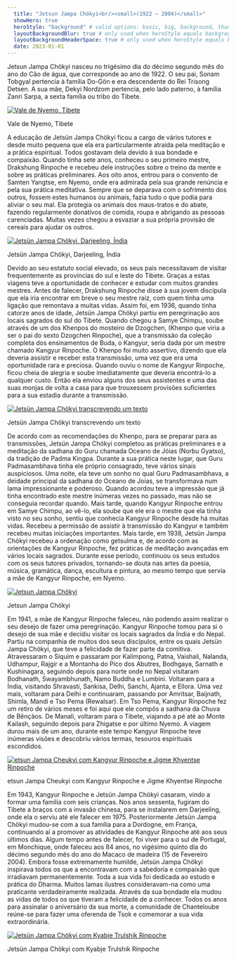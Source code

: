 ```yaml
---
  title: "Jetsun Jampa Chökyi<br/><small>(1922 – 2004)</small>"
  showHero: true
  heroStyle: "background" # valid options: basic, big, background, thumbAndBackground
  layoutBackgroundBlur: true # only used when heroStyle equals background or thumbAndBackground
  layoutBackgroundHeaderSpace: true # only used when heroStyle equals background
  date: 2023-01-01
---
```


Jetsun Jampa Chökyi nasceu no trigésimo dia do décimo segundo mês do ano do Cão de água, que corresponde ao ano de 1922. O seu pai, Sonam Tobgyal pertencia à família Do-Gön e era descendente do Rei Trisong Detsen. A sua mãe, Dekyi Nordzom pertencia, pelo lado paterno, à família Zanri Sarpa, a sexta família ou tribo do Tibete. 

[ ![Vale de Nyemo, Tibete](/images/img_amala_nyemo-150x150.jpg) ](http://www.songtsen.org/songtsen/wp-content/uploads/sites/2/2013/12/img_amala_nyemo.jpg)

Vale de Nyemo, Tibete 

A educação de Jetsün Jampa Chökyi ficou a cargo de vários tutores e desde muito pequena que ela era particularmente atraída pela meditação e a prática espiritual. Todos gostavam dela devido à sua bondade e compaixão. Quando tinha sete anos, conheceu o seu primeiro mestre, Drakshung Rinpoche e recebeu dele instruções sobre o treino da mente e sobre as práticas preliminares. Aos oito anos, entrou para o convento de Samten Yangtse, em Nyemo, onde era admirada pela sua grande renúncia e pela sua prática meditativa. Sempre que se deparava com o sofrimento dos outros, fossem estes humanos ou animais, fazia tudo o que podia para aliviar o seu mal. Ela protegia os animais dos maus-tratos e do abate, fazendo regularmente donativos de comida, roupa e abrigando as pessoas carenciadas. Muitas vezes chegou a esvaziar a sua própria provisão de cereais para ajudar os outros. 

[ ![Jetsün Jampa Chökyi, Darjeeling, Índia](/images/img_amala_portrait2-201x300.jpg) ](http://www.songtsen.org/songtsen/wp-content/uploads/sites/2/2013/12/img_amala_portrait2.jpg)

Jetsün Jampa Chökyi, Darjeeling, Índia 

Devido ao seu estatuto social elevado, os seus pais necessitavam de visitar frequentemente as províncias do sul e leste do Tibete. Graças a estas viagens teve a oportunidade de conhecer e estudar com muitos grandes mestres. Antes de falecer, Drakshung Rinpoche disse à sua jovem discípula que ela iria encontrar em breve o seu mestre raiz, com quem tinha uma ligação que remontava a muitas vidas. Assim foi, em 1936, quando tinha catorze anos de idade, Jetsün Jampa Chökyi partiu em peregrinação aos locais sagrados do sul do Tibete. Quando chegou a Samye Chimpu, soube através de um dos Khenpos do mosteiro de Dzogchen, (Khenpo que viria a ser o pai do sexto Dzogchen Rinpoche), que a transmissão da coleção completa dos ensinamentos de Buda, o Kangyur, seria dada por um mestre chamado Kangyur Rinpoche. O Khenpo foi muito assertivo, dizendo que ela deveria assistir e receber esta transmissão, uma vez que era uma oportunidade rara e preciosa. Quando ouviu o nome de Kangyur Rinpoche, ficou cheia de alegria e soube imediatamente que deveria encontrá-lo a qualquer custo. Então ela enviou alguns dos seus assistentes e uma das suas monjas de volta a casa para que trouxessem provisões suficientes para a sua estadia durante a transmissão. 

[ ![Jetsün Jampa Chökyi transcrevendo um texto](/images/img_amala_read-150x150.jpg) ](http://www.songtsen.org/songtsen/wp-content/uploads/sites/2/2013/12/img_amala_read.jpg)

Jetsün Jampa Chökyi transcrevendo um texto 

De acordo com as recomendações do Khenpo, para se preparar para as transmissões, Jetsün Jampa Chökyi completou as práticas preliminares e a meditação da sadhana do Guru chamada Oceano de Jóias (Norbu Gyatso), da tradição de Padma Kingpa. Durante a sua prática neste lugar, que Guru Padmasambhava tinha ele próprio consagrado, teve vários sinais auspiciosos. Uma noite, ela teve um sonho no qual Guru Padmasambhava, a deidade principal da sadhana do Oceano de Joias, se transformava num lama impressionante e poderoso. Quando acordou teve a impressão que já tinha encontrado este mestre inúmeras vezes no passado, mas não se conseguia recordar quando. Mais tarde, quando Kangyur Rinpoche entrou em Samye Chimpu, ao vê-lo, ela soube que ele era o mestre que ela tinha visto no seu sonho, sentiu que conhecia Kangyur Rinpoche desde há muitas vidas. Recebeu a permissão de assistir à transmissão do Kangyur e também recebeu muitas iniciações importantes. Mais tarde, em 1938, Jetsün Jampa Chökyi recebeu a ordenação como getsulma e, de acordo com as orientações de Kangyur Rinpoche, fez práticas de meditação avançadas em vários locais sagrados. Durante esse período, continuou os seus estudos com os seus tutores privados, tornando-se douta nas artes da poesia, música, gramática, dança, escultura e pintura, ao mesmo tempo que servia a mãe de Kangyur Rinpoche, em Nyemo. 

[ ![Jetsun Jampa Chökyi](/images/img_amala_portrait3-198x300.jpg) ](http://www.songtsen.org/songtsen/wp-content/uploads/sites/2/2013/12/img_amala_portrait3.jpg)

Jetsun Jampa Chökyi 

Em 1941, a mãe de Kangyur Rinpoche faleceu, não podendo assim realizar o seu desejo de fazer uma peregrinação. Kangyur Rinpoche tomou para si o desejo de sua mãe e decidiu visitar os locais sagrados da Índia e do Nepal. Partiu na companhia de muitos dos seus discípulos, entre os quais Jetsün Jampa Chökyi, que teve a felicidade de fazer parte da comitiva. Atravessaram o Siquim e passaram por Kalimpong, Patna, Vaishali, Nalanda, Udhampur, Rajgir e a Montanha do Pico dos Abutres, Bodhgaya, Sarnath e Kushinagara, seguindo depois para norte onde no Nepal visitaram Bodhanath, Swayambhunath, Namo Buddha e Lumbini. Voltaram para a Índia, visitando Shravasti, Sankisa, Delhi, Sanchi, Ajanta, e Ellora. Uma vez mais, voltaram para Delhi e continuaram, passando por Amritsar, Baijnath, Shimla, Mandi e Tso Pema (Rewalsar). Em Tso Pema, Kangyur Rinpoche fez um retiro de vários meses e foi aqui que ele compôs a sadhana da Chuva de Bênçãos. De Manali, voltaram para o Tibete, viajando a pé até ao Monte Kailash, seguindo depois para Zhigatse e por último Nyemo. A viagem durou mais de um ano, durante este tempo Kangyur Rinpoche teve inúmeras visões e descobriu vários termas, tesouros espirituais escondidos. 

[ ![etsun Jampa Cheukyi com Kangyur Rinpoche e Jigme Khyentse Rinpoche](/images/img_KKR_famille-150x150.jpg) ](http://www.songtsen.org/songtsen/wp-content/uploads/sites/2/2013/12/img_KKR_famille.jpg)

etsun Jampa Cheukyi com Kangyur Rinpoche e Jigme Khyentse Rinpoche 

Em 1943, Kangyur Rinpoche e Jetsün Jampa Chökyi casaram, vindo a formar uma família com seis crianças. Nos anos sessenta, fugiram do Tibete a braços com a invasão chinesa, para se instalarem em Darjeeling, onde ela o serviu até ele falecer em 1975. Posteriormente Jetsün Jampa Chökyi mudou-se com a sua família para a Dordogne, em França, continuando aí a promover as atividades de Kangyur Rinpoche até aos seus últimos dias. Algum tempo antes de falecer, foi viver para o sul de Portugal, em Monchique, onde faleceu aos 84 anos, no vigésimo quinto dia do décimo segundo mês do ano do Macaco de madeira (15 de Fevereiro 2004). Embora fosse extremamente humilde, Jetsün Jampa Chökyi inspirava todos os que a encontravam com a sabedoria e compaixão que irradiavam permanentemente. Toda a sua vida foi dedicada ao estudo e prática do Dharma. Muitos lamas ilustres consideravam-na como uma praticante verdadeiramente realizada. Através da sua bondade ela mudou as vidas de todos os que tiveram a felicidade de a conhecer. Todos os anos para assinalar o aniversário da sua morte, a comunidade de Chanteloube reúne-se para fazer uma oferenda de Tsok e comemorar a sua vida extraordinária. 

[ ![Jetsün Jampa Chökyi com Kyabje Trulshik Rinpoche](/images/img_amala_KTR-300x207.jpg) ](http://www.songtsen.org/songtsen/wp-content/uploads/sites/2/2013/12/img_amala_KTR.jpg)

Jetsün Jampa Chökyi com Kyabje Trulshik Rinpoche 

